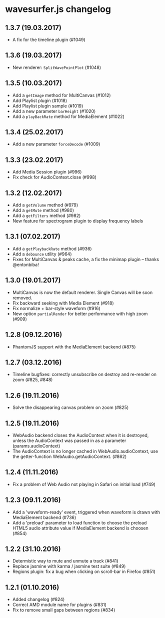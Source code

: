 wavesurfer.js changelog
=======================

1.3.7 (19.03.2017)
------------------
- A fix for the timeline plugin (#1049)

1.3.6 (19.03.2017)
------------------
- New renderer: `SplitWavePointPlot` (#1048)

1.3.5 (10.03.2017)
------------------
- Add a `getImage` method for MultiCanvas (#1012)
- Add Playlist plugin (#1018)
- Add Playlist plugin sample (#1019)
- Add a new parameter `barHeight` (#1020)
- Add a `playBackRate` method for MediaElement (#1022)

1.3.4 (25.02.2017)
------------------
- Add a new parameter `forceDecode` (#1009)

1.3.3 (23.02.2017)
------------------
- Add Media Session plugin (#996)
- Fix check for AudioContext.close (#998)

1.3.2 (12.02.2017)
------------------
- Add a `getVolume` method (#979)
- Add a `getMute` method (#980)
- Add a `getFilters` method (#982)
- New feature for spectrogram plugin to display frequency labels

1.3.1 (07.02.2017)
------------------
- Add a `getPlaybackRate` method (#936)
- Add a `debounce` utility (#964)
- Fixes for MultiCanvas & peaks cache, a fix the minimap plugin – thanks @entonbiba!

1.3.0 (19.01.2017)
------------------
- MultiCanvas is now the default renderer. Single Canvas will be soon removed.
- Fix backward seeking with Media Element (#918)
- Fix normalize + bar-style waveform (#916)
- New option `partialRender` for better performance with high zoom (#909)

1.2.8 (09.12.2016)
------------------
- PhantomJS support with the MediaElement backend (#875)

1.2.7 (03.12.2016)
------------------
- Timeline bugfixes: correctly unsubscribe on destroy and re-render on zoom (#825, #848)

1.2.6 (19.11.2016)
------------------
- Solve the disappearing canvas problem on zoom (#825)

1.2.5 (19.11.2016)
------------------
- WebAudio backend closes the AudioContext when it is destroyed, unless the AudioContext was passed in as a parameter (params.audioContext)
- The AudioContext is no longer cached in WebAudio.audioContext, use the getter-function WebAudio.getAudioContext. (#862)

1.2.4 (11.11.2016)
------------------
- Fix a problem of Web Audio not playing in Safari on initial load (#749)

1.2.3 (09.11.2016)
------------------

- Add a 'waveform-ready' event, triggered when waveform is drawn with MediaElement backend (#736)
- Add a 'preload' parameter to load function to choose the preload HTML5 audio attribute value if MediaElement backend is choosen (#854)

1.2.2 (31.10.2016)
------------------

- Determistic way to mute and unmute a track (#841)
- Replace jasmine with karma / jasmine test suite (#849)
- Regions plugin: fix a bug when clicking on scroll-bar in Firefox (#851)

1.2.1 (01.10.2016)
------------------

- Added changelog (#824)
- Correct AMD module name for plugins (#831)
- Fix to remove small gaps between regions (#834)
